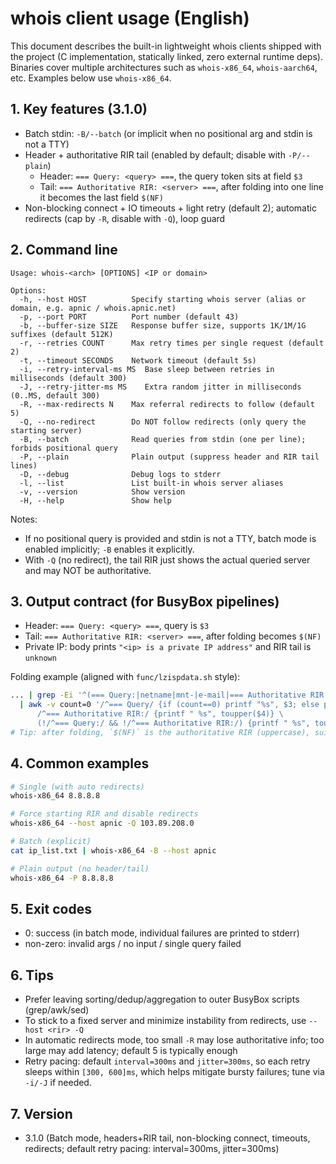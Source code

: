 # whois client usage (English)

This document describes the built-in lightweight whois clients shipped with the project (C implementation, statically linked, zero external runtime deps). Binaries cover multiple architectures such as `whois-x86_64`, `whois-aarch64`, etc. Examples below use `whois-x86_64`.

## 1. Key features (3.1.0)
- Batch stdin: `-B/--batch` (or implicit when no positional arg and stdin is not a TTY)
- Header + authoritative RIR tail (enabled by default; disable with `-P/--plain`)
  - Header: `=== Query: <query> ===`, the query token sits at field `$3`
  - Tail: `=== Authoritative RIR: <server> ===`, after folding into one line it becomes the last field `$(NF)`
- Non-blocking connect + IO timeouts + light retry (default 2); automatic redirects (cap by `-R`, disable with `-Q`), loop guard

## 2. Command line

```
Usage: whois-<arch> [OPTIONS] <IP or domain>

Options:
  -h, --host HOST          Specify starting whois server (alias or domain, e.g. apnic / whois.apnic.net)
  -p, --port PORT          Port number (default 43)
  -b, --buffer-size SIZE   Response buffer size, supports 1K/1M/1G suffixes (default 512K)
  -r, --retries COUNT      Max retry times per single request (default 2)
  -t, --timeout SECONDS    Network timeout (default 5s)
  -i, --retry-interval-ms MS  Base sleep between retries in milliseconds (default 300)
  -J, --retry-jitter-ms MS    Extra random jitter in milliseconds (0..MS, default 300)
  -R, --max-redirects N    Max referral redirects to follow (default 5)
  -Q, --no-redirect        Do NOT follow redirects (only query the starting server)
  -B, --batch              Read queries from stdin (one per line); forbids positional query
  -P, --plain              Plain output (suppress header and RIR tail lines)
  -D, --debug              Debug logs to stderr
  -l, --list               List built-in whois server aliases
  -v, --version            Show version
  -H, --help               Show help
```

Notes:
- If no positional query is provided and stdin is not a TTY, batch mode is enabled implicitly; `-B` enables it explicitly.
- With `-Q` (no redirect), the tail RIR just shows the actual queried server and may NOT be authoritative.

## 3. Output contract (for BusyBox pipelines)
- Header: `=== Query: <query> ===`, query is `$3`
- Tail: `=== Authoritative RIR: <server> ===`, after folding becomes `$(NF)`
- Private IP: body prints `"<ip> is a private IP address"` and RIR tail is `unknown`

Folding example (aligned with `func/lzispdata.sh` style):

```sh
... | grep -Ei '^(=== Query:|netname|mnt-|e-mail|=== Authoritative RIR:)' \
  | awk -v count=0 '/^=== Query/ {if (count==0) printf "%s", $3; else printf "\n%s", $3; count++; next} \
      /^=== Authoritative RIR:/ {printf " %s", toupper($4)} \
      (!/^=== Query:/ && !/^=== Authoritative RIR:/) {printf " %s", toupper($2)} END {printf "\n"}'
# Tip: after folding, `$(NF)` is the authoritative RIR (uppercase), suitable for filtering
```

## 4. Common examples

```sh
# Single (with auto redirects)
whois-x86_64 8.8.8.8

# Force starting RIR and disable redirects
whois-x86_64 --host apnic -Q 103.89.208.0

# Batch (explicit)
cat ip_list.txt | whois-x86_64 -B --host apnic

# Plain output (no header/tail)
whois-x86_64 -P 8.8.8.8
```

## 5. Exit codes
- 0: success (in batch mode, individual failures are printed to stderr)
- non-zero: invalid args / no input / single query failed

## 6. Tips
- Prefer leaving sorting/dedup/aggregation to outer BusyBox scripts (grep/awk/sed)
- To stick to a fixed server and minimize instability from redirects, use `--host <rir> -Q`
- In automatic redirects mode, too small `-R` may lose authoritative info; too large may add latency; default 5 is typically enough
- Retry pacing: default `interval=300ms` and `jitter=300ms`, so each retry sleeps within `[300, 600]ms`, which helps mitigate bursty failures; tune via `-i/-J` if needed.

## 7. Version
- 3.1.0 (Batch mode, headers+RIR tail, non-blocking connect, timeouts, redirects; default retry pacing: interval=300ms, jitter=300ms)

